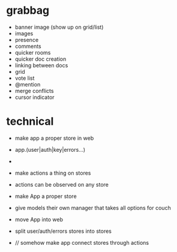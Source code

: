 # grabbag

  - banner image (show up on grid/list)
  - images
  - presence
  - comments
  - quicker rooms
  - quicker doc creation
  - linking between docs
  - grid
  - vote list
  - @mention
  - merge conflicts
  - cursor indicator

# technical

- make app a proper store in web
- app.(user|auth|key|errors...)
-

- make actions a thing on stores
- actions can be observed on any store
- make App a proper store
- give models their own manager that takes all options for couch
- move App into web
- split user/auth/errors stores into stores
- // somehow make app connect stores through actions
